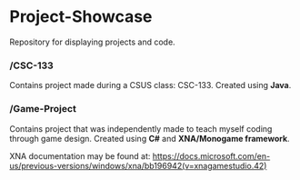 # Project-Showcase
Repository for displaying projects and code.
### /CSC-133
Contains project made during a CSUS class: CSC-133. Created using **Java**.
### /Game-Project
Contains project that was independently made to teach myself coding through game design. Created using **C#** and **XNA/Monogame framework**.

XNA documentation may be found at: 
https://docs.microsoft.com/en-us/previous-versions/windows/xna/bb196942(v=xnagamestudio.42)
